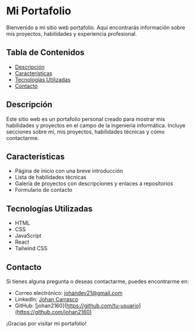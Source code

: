 # Mi Portafolio

Bienvenido a mi sitio web portafolio. Aquí encontrarás información sobre mis proyectos, habilidades y experiencia profesional.

## Tabla de Contenidos
- [Descripción](#descripción)
- [Características](#características)
- [Tecnologías Utilizadas](#tecnologías-utilizadas)
- [Contacto](#contacto)

## Descripción
Este sitio web es un portafolio personal creado para mostrar mis habilidades y proyectos en el campo de la ingeniería informática. Incluye secciones sobre mí, mis proyectos, habilidades técnicas y cómo contactarme.

## Características
- Página de inicio con una breve introducción
- Lista de habilidades técnicas
- Galería de proyectos con descripciones y enlaces a repositorios
- Formulario de contacto

## Tecnologías Utilizadas
- HTML
- CSS
- JavaScript
- React
- Tailwind CSS


## Contacto
Si tienes alguna pregunta o deseas contactarme, puedes encontrarme en:

- Correo electrónico: johandev21@gmail.com
- LinkedIn: [Johan Carrasco](https://www.linkedin.com/in/johan-carrasco-493a85319/)
- GitHub: [johan2160](https://github.com/tu-usuario](https://github.com/johan2160)

¡Gracias por visitar mi portafolio!
